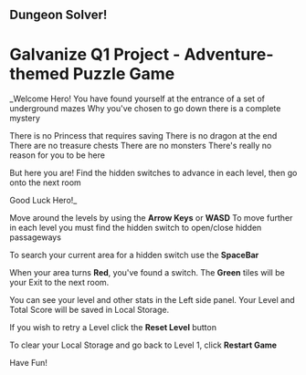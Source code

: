 ## Dungeon Solver!
# Galvanize Q1 Project - Adventure-themed Puzzle Game

_Welcome Hero! You have found yourself at the entrance of a set of underground mazes
Why you've chosen to go down there is a complete mystery

There is no Princess that requires saving
There is no dragon at the end
There are no treasure chests
There are no monsters
There's really no reason for you to be here

But here you are! Find the hidden switches to advance in each level, then go onto the next room

Good Luck Hero!_


Move around the levels by using the **Arrow Keys** or **WASD**
To move further in each level you must find the hidden switch to open/close hidden passageways

To search your current area for a hidden switch use the **SpaceBar**

When your area turns **Red**, you've found a switch. The **Green** tiles will be your Exit to the next room.

You can see your level and other stats in the Left side panel. Your Level and Total Score will be saved in Local Storage.

If you wish to retry a Level click the **Reset Level** button

To clear your Local Storage and go back to Level 1, click **Restart Game**


Have Fun!
